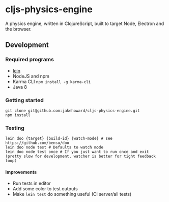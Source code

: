 # cljs-physics-engine

A physics engine, written in ClojureScript, built to target Node, Electron and the browser.

## Development

### Required programs

- [lein](https://leiningen.org/)
- NodeJS and npm
- Karma CLI `npm install -g karma-cli`
- Java 8

### Getting started

```
git clone git@github.com:jakehoward/cljs-physics-engine.git
npm install
```

### Testing

```
lein doo {target} {build-id} {watch-mode} # see https://github.com/bensu/doo
lein doo node test # Defaults to watch mode
lein doo node test once # If you just want to run once and exit (pretty slow for development, watcher is better for tight feedback loop)
```

#### Improvements

- Run tests in editor
- Add some color to test outputs
- Make `lein test` do something useful (CI server/all tests)
